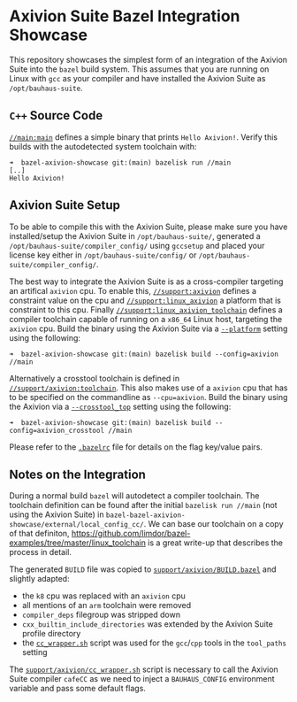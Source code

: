 # Axivion Suite Bazel Integration Showcase

This repository showcases the simplest form of an integration of the Axivion
Suite into the `bazel` build system. This assumes that you are running on Linux
with `gcc` as your compiler and have installed the Axivion Suite as
`/opt/bauhaus-suite`.

## `C++` Source Code

[`//main:main`](main/BUILD.bazel) defines a simple binary that prints `Hello
Axivion!`. Verify this builds with the autodetected system toolchain with:

```
➜  bazel-axivion-showcase git:(main) bazelisk run //main
[..]
Hello Axivion!
```

## Axivion Suite Setup

To be able to compile this with the Axivion Suite, please make sure you have
installed/setup the Axivion Suite in `/opt/bauhaus-suite/`, generated a
`/opt/bauhaus-suite/compiler_config/` using `gccsetup` and placed your license
key either in `/opt/bauhaus-suite/config/` or `/opt/bauhaus-suite/compiler_config/`.

The best way to integrate the Axivion Suite is as a cross-compiler targeting an
artifical `axivion` cpu. To enable this, [`//support:axivion`](support/BUILD.bazel)
defines a constraint value on the cpu and [`//support:linux_axivion`](support/BUILD.bazel)
a platform that is constraint to this cpu. Finally
[`//support:linux_axivion_toolchain`](support/BUILD.bazel) defines a compiler
toolchain capable of running on a `x86_64` Linux host, targeting the `axivion`
cpu. Build the binary using the Axivion Suite via a [`--platform`](.bazelrc)
setting using the following:

```
➜  bazel-axivion-showcase git:(main) bazelisk build --config=axivion //main
```

Alternatively a crosstool toolchain is defined in
[`//support/axivion:toolchain`](support/axivion/BUILD.bazel).  This also makes
use of a `axivion` cpu that has to be specified on the commandline as
`--cpu=axivion`. Build the binary using the Axivion via a
[`--crosstool_top`](.bazelrc) setting using the following:

```
➜  bazel-axivion-showcase git:(main) bazelisk build --config=axivion_crosstool //main
```

Please refer to the [`.bazelrc`](.bazelrc) file for details on the flag key/value pairs.

## Notes on the Integration

During a normal build `bazel` will autodetect a compiler toolchain. The
toolchain definition can be found after the initial `bazelisk run //main` (not
using the Axivion Suite) in
`bazel-bazel-axivion-showcase/external/local_config_cc/`. We can base our
toolchain on a copy of that definiton,
https://github.com/limdor/bazel-examples/tree/master/linux_toolchain is a great
write-up that describes the process in detail.

The generated `BUILD` file was copied to
[`support/axivion/BUILD.bazel`](support/axivion/BUILD.bazel) and slightly
adapted:

- the `k8` cpu was replaced with an `axivion` cpu
- all mentions of an `arm` toolchain were removed
- `compiler_deps` filegroup was stripped down
- `cxx_builtin_include_directories` was extended by the Axivion Suite profile directory
- the [`cc_wrapper.sh`](support/axivion/cc_wrapper.sh) script was used for the
  `gcc`/`cpp` tools in the `tool_paths` setting

The [`support/axivion/cc_wrapper.sh`](support/axivion/cc_wrapper.sh) script is
necessary to call the Axivion Suite compiler `cafeCC` as we need to inject a
`BAUHAUS_CONFIG` environment variable and pass some default flags.
